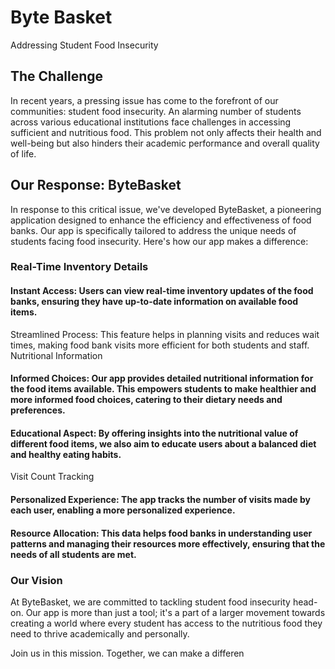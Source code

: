 # Byte Basket 

Addressing Student Food Insecurity
## The Challenge
In recent years, a pressing issue has come to the forefront of our communities: student food insecurity. An alarming number of students across various educational institutions face challenges in accessing sufficient and nutritious food. This problem not only affects their health and well-being but also hinders their academic performance and overall quality of life.

## Our Response: ByteBasket 
In response to this critical issue, we've developed ByteBasket, a pioneering application designed to enhance the efficiency and effectiveness of food banks. Our app is specifically tailored to address the unique needs of students facing food insecurity. Here's how our app makes a difference:

### Real-Time Inventory Details
#### Instant Access: Users can view real-time inventory updates of the food banks, ensuring they have up-to-date information on available food items.
Streamlined Process: This feature helps in planning visits and reduces wait times, making food bank visits more efficient for both students and staff.
Nutritional Information
#### Informed Choices: Our app provides detailed nutritional information for the food items available. This empowers students to make healthier and more informed food choices, catering to their dietary needs and preferences.
#### Educational Aspect: By offering insights into the nutritional value of different food items, we also aim to educate users about a balanced diet and healthy eating habits.
Visit Count Tracking
#### Personalized Experience: The app tracks the number of visits made by each user, enabling a more personalized experience.
#### Resource Allocation: This data helps food banks in understanding user patterns and managing their resources more effectively, ensuring that the needs of all students are met.
### Our Vision
At ByteBasket, we are committed to tackling student food insecurity head-on. Our app is more than just a tool; it's a part of a larger movement towards creating a world where every student has access to the nutritious food they need to thrive academically and personally.

Join us in this mission. Together, we can make a differen
